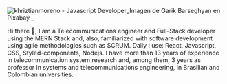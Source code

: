 ![khriztianmoreno - Javascript Developer](https://res.cloudinary.com/parkingapp/image/upload/v1655407525/HomePagePic/abstract-gb35d7b8af_1920_blpbtr.jpg)_Imagen de Garik Barseghyan en Pixabay _

Hi there 👋, I am a Telecommunications engineer and Full-Stack developer using the MERN Stack and, also, familiarized with software development using agile methodologies such as SCRUM.
Daily I use: React, Javascript, CSS, Styled-components, Nodejs.
I have more than 13 years of experience in telecommunication system research and, among them, 3 years as professor in systems and telecommunications engineering, in Brasilian and Colombian universities.

<!--
**jlopezsa/jlopezsa** is a ✨ _special_ ✨ repository because its `README.md` (this file) appears on your GitHub profile.

Here are some ideas to get you started:

- 🔭 I’m currently working on ...
- 🌱 I’m currently learning ...
- 👯 I’m looking to collaborate on ...
- 🤔 I’m looking for help with ...
- 💬 Ask me about ...
- 📫 How to reach me: ...
- 😄 Pronouns: ...
- ⚡ Fun fact: ...
-->
